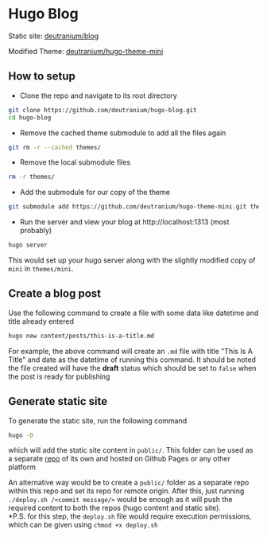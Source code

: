 # Hugo Blog
Static site: [deutranium/blog](https://github.com/deutranium/blog)

Modified Theme: [deutranium/hugo-theme-mini](https://github.com/deutranium/hugo-theme-mini)

## How to setup
- Clone the repo and navigate to its root directory
``` bash
git clone https://github.com/deutranium/hugo-blog.git
cd hugo-blog
```

- Remove the cached theme submodule to add all the files again
``` bash
git rm -r --cached themes/
```

- Remove the local submodule files
``` bash
rm -r themes/
```

- Add the submodule for our copy of the theme
``` bash
git submodule add https://github.com/deutranium/hugo-theme-mini.git themes/mini
```

- Run the server and view your blog at http://localhost:1313 (most probably)
``` bash
hugo server
```

This would set up your hugo server along with the slightly modified copy of `mini` in `themes/mini`.


## Create a blog post
Use the following command to create a file with some data like datetime and title already entered
``` bash
hugo new content/posts/this-is-a-title.md
```
For example, the above command will create an `.md` file with title "This Is A Title" and date as the datetime of running this command. It should be noted the file created will have the **draft** status which should be set to `false` when the post is ready for publishing

## Generate static site
To generate the static site, run the following command
``` bash
hugo -D
```
which will add the static site content in `public/`. This folder can be used as a separate [repo](https://github.com/deutranium/blog) of its own and hosted on Github Pages or any other platform

An alternative way would be to create a `public/` folder as a separate repo within this repo and set its repo for remote origin. After this, just running `./deploy.sh /<commit message/>` would be enough as it will push the required content to both the repos (hugo content and static site). \
*P.S. for this step, the `deploy.sh` file would require execution permissions, which can be given using `chmod +x deploy.sh`
